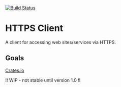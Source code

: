 [![Build Status](https://travis-ci.com/resolvingarchitecture/https-client.svg?branch=master)](https://travis-ci.com/resolvingarchitecture/https-client)
# HTTPS Client
A client for accessing web sites/services via HTTPS. 

## Goals


[Crates.io](https://crates.io/crates/https_client)

!! WIP - not stable until version 1.0 !!
